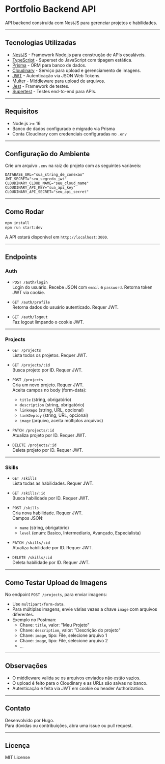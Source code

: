 # Portfolio Backend API

API backend construída com NestJS para gerenciar projetos e habilidades.

---

## Tecnologias Utilizadas

- [NestJS](https://nestjs.com/) - Framework Node.js para construção de APIs escaláveis.
- [TypeScript](https://www.typescriptlang.org/) - Superset do JavaScript com tipagem estática.
- [Prisma](https://www.prisma.io/) - ORM para banco de dados.
- [Cloudinary](https://cloudinary.com/) - Serviço para upload e gerenciamento de imagens.
- [JWT](https://jwt.io/) - Autenticação via JSON Web Tokens.
- [Multer](https://github.com/expressjs/multer) - Middleware para upload de arquivos.
- [Jest](https://jestjs.io/) - Framework de testes.
- [Supertest](https://github.com/visionmedia/supertest) - Testes end-to-end para APIs.

---

## Requisitos

- Node.js >= 16
- Banco de dados configurado e migrado via Prisma
- Conta Cloudinary com credenciais configuradas no `.env`

---

## Configuração do Ambiente

Crie um arquivo `.env` na raiz do projeto com as seguintes variáveis:

```
DATABASE_URL="sua_string_de_conexao"
JWT_SECRET="seu_segredo_jwt"
CLOUDINARY_CLOUD_NAME="seu_cloud_name"
CLOUDINARY_API_KEY="sua_api_key"
CLOUDINARY_API_SECRET="seu_api_secret"
```

---

## Como Rodar

```bash
npm install
npm run start:dev
```

A API estará disponível em `http://localhost:3000`.

---

## Endpoints

### Auth

- `POST /auth/login`  
  Login do usuário. Recebe JSON com `email` e `password`. Retorna token JWT via cookie.

- `GET /auth/profile`  
  Retorna dados do usuário autenticado. Requer JWT.

- `GET /auth/logout`  
  Faz logout limpando o cookie JWT.

---

### Projects

- `GET /projects`  
  Lista todos os projetos. Requer JWT.

- `GET /projects/:id`  
  Busca projeto por ID. Requer JWT.

- `POST /projects`  
  Cria um novo projeto. Requer JWT.  
  Aceita campos no body (form-data):  
  - `title` (string, obrigatório)  
  - `description` (string, obrigatório)  
  - `linkRepo` (string, URL, opcional)  
  - `linkDeploy` (string, URL, opcional)  
  - `image` (arquivo, aceita múltiplos arquivos)  

- `PATCH /projects/:id`  
  Atualiza projeto por ID. Requer JWT.

- `DELETE /projects/:id`  
  Deleta projeto por ID. Requer JWT.

---

### Skills

- `GET /skills`  
  Lista todas as habilidades. Requer JWT.

- `GET /skills/:id`  
  Busca habilidade por ID. Requer JWT.

- `POST /skills`  
  Cria nova habilidade. Requer JWT.  
  Campos JSON:  
  - `name` (string, obrigatório)  
  - `level` (enum: Basico, Intermediario, Avançado, Especialista)

- `PATCH /skills/:id`  
  Atualiza habilidade por ID. Requer JWT.

- `DELETE /skills/:id`  
  Deleta habilidade por ID. Requer JWT.

---

## Como Testar Upload de Imagens

No endpoint `POST /projects`, para enviar imagens:

- Use `multipart/form-data`.
- Para múltiplas imagens, envie várias vezes a chave `image` com arquivos diferentes.
- Exemplo no Postman:  
  - Chave: `title`, valor: "Meu Projeto"  
  - Chave: `description`, valor: "Descrição do projeto"  
  - Chave: `image`, tipo: File, selecione arquivo 1  
  - Chave: `image`, tipo: File, selecione arquivo 2  
  - ...

---

## Observações

- O middleware valida se os arquivos enviados não estão vazios.
- O upload é feito para o Cloudinary e as URLs são salvas no banco.
- Autenticação é feita via JWT em cookie ou header Authorization.

---

## Contato

Desenvolvido por Hugo.  
Para dúvidas ou contribuições, abra uma issue ou pull request.

---

## Licença

MIT License
